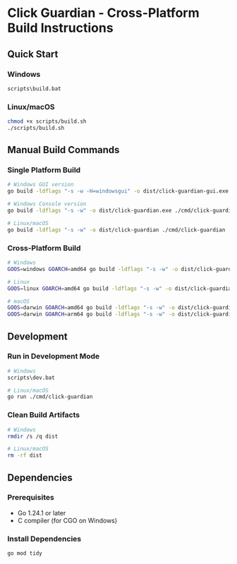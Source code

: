 # Click Guardian - Cross-Platform Build Instructions

## Quick Start

### Windows

```cmd
scripts\build.bat
```

### Linux/macOS

```bash
chmod +x scripts/build.sh
./scripts/build.sh
```

## Manual Build Commands

### Single Platform Build

```bash
# Windows GUI version
go build -ldflags "-s -w -H=windowsgui" -o dist/click-guardian-gui.exe ./cmd/click-guardian

# Windows Console version
go build -ldflags "-s -w" -o dist/click-guardian.exe ./cmd/click-guardian

# Linux/macOS
go build -ldflags "-s -w" -o dist/click-guardian ./cmd/click-guardian
```

### Cross-Platform Build

```bash
# Windows
GOOS=windows GOARCH=amd64 go build -ldflags "-s -w" -o dist/click-guardian-windows-amd64.exe ./cmd/click-guardian

# Linux
GOOS=linux GOARCH=amd64 go build -ldflags "-s -w" -o dist/click-guardian-linux-amd64 ./cmd/click-guardian

# macOS
GOOS=darwin GOARCH=amd64 go build -ldflags "-s -w" -o dist/click-guardian-darwin-amd64 ./cmd/click-guardian
GOOS=darwin GOARCH=arm64 go build -ldflags "-s -w" -o dist/click-guardian-darwin-arm64 ./cmd/click-guardian
```

## Development

### Run in Development Mode

```bash
# Windows
scripts\dev.bat

# Linux/macOS
go run ./cmd/click-guardian
```

### Clean Build Artifacts

```bash
# Windows
rmdir /s /q dist

# Linux/macOS
rm -rf dist
```

## Dependencies

### Prerequisites

- Go 1.24.1 or later
- C compiler (for CGO on Windows)

### Install Dependencies

```bash
go mod tidy
```
